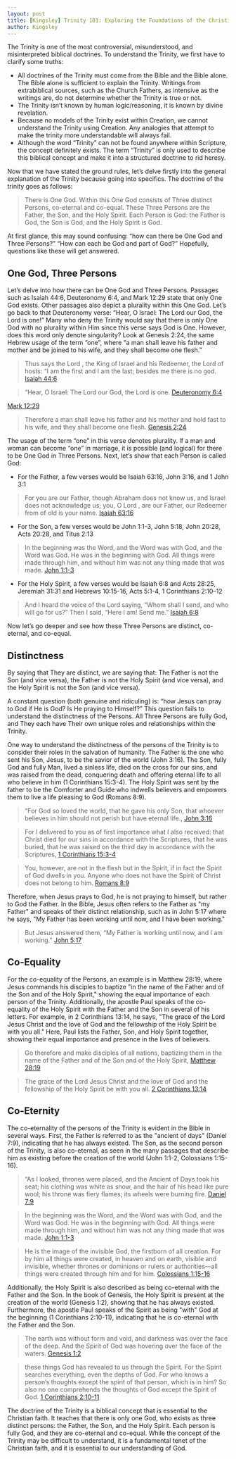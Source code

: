 ```yaml
---
layout: post
title: [Kingsley] Trinity 101: Exploring the Foundations of the Christian Doctrine
author: Kingsley
---
```


The Trinity is one of the most controversial, misunderstood, and misinterpreted biblical doctrines. To understand the Trinity, we first have to clarify some truths:

* All doctrines of the Trinity must come from the Bible and the Bible alone. The Bible alone is sufficient to explain the Trinity. Writings from extrabiblical sources, such as the Church Fathers, as intensive as the writings are, do not determine whether the Trinity is true or not.
* The Trinity isn’t known by human logic/reasoning, it is known by divine revelation.
* Because no models of the Trinity exist within Creation, we cannot understand the Trinity using Creation. Any analogies that attempt to make the trinity more understandable will always fail.
* Although the word “Trinity” can not be found anywhere within Scripture, the concept definitely exists. The term “Trinity” is only used to describe this biblical concept and make it into a structured doctrine to rid heresy.

Now that we have stated the ground rules, let’s delve firstly into the general explanation of the Trinity because going into specifics. The doctrine of the trinity goes as follows:

> There is One God. Within this One God consists of Three distinct Persons, co-eternal and co-equal. These Three Persons are the Father, the Son, and the Holy Spirit. Each Person is God: the Father is God, the Son is God, and the Holy Spirit is God.

At first glance, this may sound confusing: “how can there be One God and Three Persons?” “How can each be God and part of God?” Hopefully, questions like these will get answered.

## One God, Three Persons

Let’s delve into how there can be One God and Three Persons. Passages such as Isaiah 44:6, Deuteronomy 6:4, and Mark 12:29 state that only One God exists. Other passages also depict a plurality within this One God. Let’s go back to that Deuteronomy verse: “Hear, O Israel: The Lord our God, the Lord is one!” Many who deny the Trinity would say that there is only One God with no plurality within Him since this verse says God is One. However, does this word only denote singularity? Look at Genesis 2:24, the same Hebrew usage of the term “one”, where “a man shall leave his father and mother and be joined to his wife, and they shall become one flesh.”

> Thus says the Lord , the King of Israel and his Redeemer, the Lord of hosts: “I am the first and I am the last; besides me there is no god.
[Isaiah 44:6](https://my.bible.com/bible/59/ISA.44.6)

> “Hear, O Israel: The Lord our God, the Lord is one.
[Deuteronomy 6:4](https://my.bible.com/bible/59/DEU.6.4)

[Mark 12:29](https://my.bible.com/bible/59/MRK.12.29)

> Therefore a man shall leave his father and his mother and hold fast to his wife, and they shall become one flesh.
[Genesis 2:24](https://my.bible.com/bible/59/GEN.2.24)

The usage of the term “one” in this verse denotes plurality. If a man and woman can become “one” in marriage, it is possible (and logical) for there to be One God in Three Persons.
Next, let’s show that each Person is called God:

* For the Father, a few verses would be Isaiah 63:16, John 3:16, and 1 John 3:1

> For you are our Father, though Abraham does not know us, and Israel does not acknowledge us; you, O Lord , are our Father, our Redeemer from of old is your name.
[Isaiah 63:16](https://my.bible.com/bible/59/ISA.63.16)

* For the Son, a few verses would be John 1:1-3, John 5:18, John 20:28, Acts 20:28, and Titus 2:13

> In the beginning was the Word, and the Word was with God, and the Word was God. He was in the beginning with God. All things were made through him, and without him was not any thing made that was made.
[John 1:1-3](https://my.bible.com/bible/59/JHN.1.1-3)

* For the Holy Spirit, a few verses would be Isaiah 6:8 and Acts 28:25, Jeremiah 31:31 and Hebrews 10:15-16, Acts 5:1-4, 1 Corinthians 2:10–12

> And I heard the voice of the Lord saying, “Whom shall I send, and who will go for us?” Then I said, “Here I am! Send me.”
[Isaiah 6:8](https://my.bible.com/bible/59/ISA.6.8)

Now let’s go deeper and see how these Three Persons are distinct, co-eternal, and co-equal.

## Distinctness

By saying that They are distinct, we are saying that: The Father is not the Son (and vice versa), the Father is not the Holy Spirit (and vice versa), and the Holy Spirit is not the Son (and vice versa).

A constant question (both genuine and ridiculing) is: “how Jesus can pray to God if He is God? Is He praying to Himself?” This question fails to understand the distinctness of the Persons. All Three Persons are fully God, and They each have Their own unique roles and relationships within the Trinity.

One way to understand the distinctness of the persons of the Trinity is to consider their roles in the salvation of humanity. The Father is the one who sent his Son, Jesus, to be the savior of the world (John 3:16). The Son, fully God and fully Man, lived a sinless life, died on the cross for our sins, and was raised from the dead, conquering death and offering eternal life to all who believe in him (1 Corinthians 15:3-4). The Holy Spirit was sent by the father to be the Comforter and Guide who indwells believers and empowers them to live a life pleasing to God (Romans 8:9).

> “For God so loved the world, that he gave his only Son, that whoever believes in him should not perish but have eternal life.,
[John 3:16](https://my.bible.com/bible/59/JHN.3.16)

> For I delivered to you as of first importance what I also received: that Christ died for our sins in accordance with the Scriptures, that he was buried, that he was raised on the third day in accordance with the Scriptures,
[1 Corinthians 15:3-4](https://my.bible.com/bible/59/1CO.15.3-4)

> You, however, are not in the flesh but in the Spirit, if in fact the Spirit of God dwells in you. Anyone who does not have the Spirit of Christ does not belong to him.
[Romans 8:9](https://my.bible.com/bible/59/ROM.8.9)

Therefore, when Jesus prays to God, he is not praying to himself, but rather to God the Father. In the Bible, Jesus often refers to the Father as "my Father" and speaks of their distinct relationship, such as in John 5:17 where he says, "My Father has been working until now, and I have been working."

> But Jesus answered them, “My Father is working until now, and I am working.”
[John 5:17](https://my.bible.com/bible/59/JHN.5.17)

## Co-Equality

For the co-equality of the Persons, an example is in Matthew 28:19, where Jesus commands his disciples to baptize "in the name of the Father and of the Son and of the Holy Spirit," showing the equal importance of each person of the Trinity. Additionally, the apostle Paul speaks of the co-equality of the Holy Spirit with the Father and the Son in several of his letters. For example, in 2 Corinthians 13:14, he says, "The grace of the Lord Jesus Christ and the love of God and the fellowship of the Holy Spirit be with you all." Here, Paul lists the Father, Son, and Holy Spirit together, showing their equal importance and presence in the lives of believers.

> Go therefore and make disciples of all nations, baptizing them in the name of the Father and of the Son and of the Holy Spirit,
[Matthew 28:19](https://my.bible.com/bible/59/MAT.28.19)

> The grace of the Lord Jesus Christ and the love of God and the fellowship of the Holy Spirit be with you all.
[2 Corinthians 13:14](https://my.bible.com/bible/59/2CO.13.14)

## Co-Eternity

The co-eternality of the persons of the Trinity is evident in the Bible in several ways. First, the Father is referred to as the "ancient of days" (Daniel 7:9), indicating that he has always existed. The Son, as the second person of the Trinity, is also co-eternal, as seen in the many passages that describe him as existing before the creation of the world (John 1:1-2, Colossians 1:15-16).

> “As I looked, thrones were placed, and the Ancient of Days took his seat; his clothing was white as snow, and the hair of his head like pure wool; his throne was fiery flames; its wheels were burning fire.
[Daniel 7:9](https://my.bible.com/bible/59/DAN.7.9)

> In the beginning was the Word, and the Word was with God, and the Word was God. He was in the beginning with God. All things were made through him, and without him was not any thing made that was made.
[John 1:1-3](https://my.bible.com/bible/59/JHN.1.1-3)

> He is the image of the invisible God, the firstborn of all creation. For by him all things were created, in heaven and on earth, visible and invisible, whether thrones or dominions or rulers or authorities—all things were created through him and for him.
[Colossians 1:15-16](https://my.bible.com/bible/59/COL.1.15-16)

Additionally, the Holy Spirit is also described as being co-eternal with the Father and the Son. In the book of Genesis, the Holy Spirit is present at the creation of the world (Genesis 1:2), showing that he has always existed. Furthermore, the apostle Paul speaks of the Spirit as being "with" God at the beginning (1 Corinthians 2:10-11), indicating that he is co-eternal with the Father and the Son.

> The earth was without form and void, and darkness was over the face of the deep. And the Spirit of God was hovering over the face of the waters.
[Genesis 1:2](https://my.bible.com/bible/59/GEN.1.2)

> these things God has revealed to us through the Spirit. For the Spirit searches everything, even the depths of God. For who knows a person’s thoughts except the spirit of that person, which is in him? So also no one comprehends the thoughts of God except the Spirit of God.
[1 Corinthians 2:10-11](https://my.bible.com/bible/59/1CO.2.10-11)

The doctrine of the Trinity is a biblical concept that is essential to the Christian faith. It teaches that there is only one God, who exists as three distinct persons: the Father, the Son, and the Holy Spirit. Each person is fully God, and they are co-eternal and co-equal. While the concept of the Trinity may be difficult to understand, it is a fundamental tenet of the Christian faith, and it is essential to our understanding of God.
